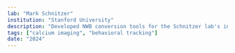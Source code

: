 ```yaml
---
lab: "Mark Schnitzer"
institution: "Stanford University"
description: "Developed NWB conversion tools for the Schnitzer lab's in vivo calcium imaging datasets. The conversion pipeline handles data from miniaturized microscopes (miniscopes) and fiber photometry recordings, including behavioral measurements during freely moving animal experiments. The tools support both one-photon and two-photon calcium imaging data, with specialized interfaces for motion correction and cell segmentation outputs."
tags: ["calcium imaging", "behavioral tracking"]
date: "2024"
---
```

